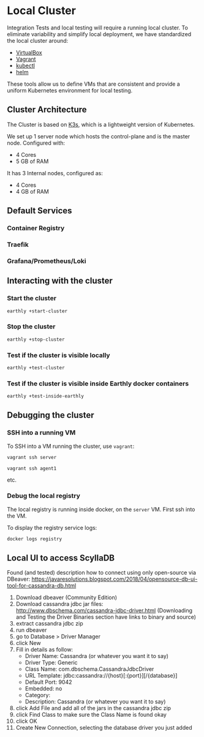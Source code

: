# Local Cluster

Integration Tests and local testing will require a running local cluster.
To eliminate variability and simplify local deployment, we have standardized the local cluster around:

* [VirtualBox](https://www.virtualbox.org/)
* [Vagrant](https://developer.hashicorp.com/vagrant/install?product_intent=vagrant)
* [kubectl](https://kubernetes.io/docs/tasks/tools/)
* [helm](https://helm.sh/docs/intro/install/)

These tools allow us to define VMs that are consistent and provide a uniform Kubernetes environment
for local testing.

## Cluster Architecture

The Cluster is based on [K3s](https://k3s.io/), which is a lightweight version of Kubernetes.

We set up 1 server node which hosts the control-plane and is the master node.
Configured with:

* 4 Cores
* 5 GB of RAM

It has 3 Internal nodes, configured as:

* 4 Cores
* 4 GB of RAM

## Default Services

### Container Registry

### Traefik

### Grafana/Prometheus/Loki

## Interacting with the cluster

### Start the cluster

```sh
earthly +start-cluster
```

### Stop the cluster

```sh
earthly +stop-cluster
```

### Test if the cluster is visible locally

```sh
earthly +test-cluster
```

### Test if the cluster is visible inside Earthly docker containers

```sh
earthly +test-inside-earthly
```

## Debugging the cluster

### SSH into a running VM

To SSH into a VM running the cluster, use `vagrant`:

```sh
vagrant ssh server
```

```sh
vagrant ssh agent1
```

etc.

### Debug the local registry

The local registry is running inside docker, on the `server` VM.
First ssh into the VM.

To display the registry service logs:

```sh
docker logs registry
```

## Local UI to access ScyllaDB

Found (and tested) description how to connect using only open-source via DBeaver: <https://javaresolutions.blogspot.com/2018/04/opensource-db-ui-tool-for-cassandra-db.html>

1. Download dbeaver (Community Edition)
2. Download cassandra jdbc jar files: <http://www.dbschema.com/cassandra-jdbc-driver.html> (Downloading and Testing the Driver Binaries section have links to binary and source)
3. extract cassandra jdbc zip
4. run dbeaver
5. go to Database > Driver Manager
6. click New
7. Fill in details as follow:
   * Driver Name: Cassandra (or whatever you want it to say)
   * Driver Type: Generic
   * Class Name: com.dbschema.CassandraJdbcDriver
   * URL Template: jdbc:cassandra://{host}[:{port}][/{database}]
   * Default Port: 9042
   * Embedded: no
   * Category:
   * Description: Cassandra (or whatever you want it to say)
8. click Add File and add all of the jars in the cassandra jdbc zip
9. click Find Class to make sure the Class Name is found okay
10. click OK
11. Create New Connection, selecting the database driver you just added
